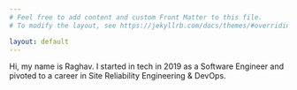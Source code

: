 ```yaml
---
# Feel free to add content and custom Front Matter to this file.
# To modify the layout, see https://jekyllrb.com/docs/themes/#overriding-theme-defaults

layout: default
---
```


Hi, my name is Raghav. I started in tech in 2019 as a Software Engineer and pivoted to a career in Site Reliability Engineering & DevOps.